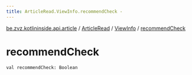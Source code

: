 ```yaml
---
title: ArticleRead.ViewInfo.recommendCheck - 
---
```


[be.zvz.kotlininside.api.article](../../index.html) / [ArticleRead](../index.html) / [ViewInfo](index.html) / [recommendCheck](./recommend-check.html)

# recommendCheck

`val recommendCheck: Boolean`